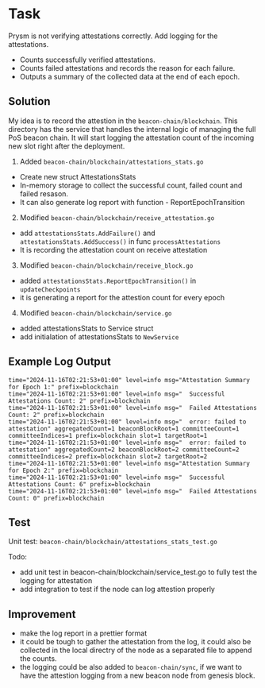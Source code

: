 # Task
Prysm is not verifying attestations correctly. Add logging for the attestations.

- Counts successfully verified attestations.
- Counts failed attestations and records the reason for each failure.
- Outputs a summary of the collected data at the end of each epoch.

## Solution
My idea is to record the attestion in the `beacon-chain/blockchain`. This directory has the service that handles the internal logic of managing the full PoS beacon chain. It will start logging the attestation count of the incoming new slot right after the deployment.

1. Added `beacon-chain/blockchain/attestations_stats.go`
- Create new struct AttestationsStats
- In-memory storage to collect the successful count, failed count and failed resason.
- It can also generate log report with function - ReportEpochTransition
2. Modified `beacon-chain/blockchain/receive_attestation.go`
- add `attestationsStats.AddFailure()` and `attestationsStats.AddSuccess()` in func `processAttestations`
- It is recording the attestation count on receive attestation
3. Modified `beacon-chain/blockchain/receive_block.go`
- added `attestationsStats.ReportEpochTransition()` in `updateCheckpoints`
- it is generating a report for the attestion count for every epoch
4. Modified `beacon-chain/blockchain/service.go`
- added attestationsStats to Service struct
- add initialation of attestationsStats to `NewService`

## Example Log Output
```
time="2024-11-16T02:21:53+01:00" level=info msg="Attestation Summary for Epoch 1:" prefix=blockchain
time="2024-11-16T02:21:53+01:00" level=info msg="  Successful Attestations Count: 2" prefix=blockchain
time="2024-11-16T02:21:53+01:00" level=info msg="  Failed Attestations Count: 2" prefix=blockchain
time="2024-11-16T02:21:53+01:00" level=info msg="  error: failed to attestation" aggregatedCount=1 beaconBlockRoot=1 committeeCount=1 committeeIndices=1 prefix=blockchain slot=1 targetRoot=1
time="2024-11-16T02:21:53+01:00" level=info msg="  error: failed to attestation" aggregatedCount=2 beaconBlockRoot=2 committeeCount=2 committeeIndices=2 prefix=blockchain slot=2 targetRoot=2
time="2024-11-16T02:21:53+01:00" level=info msg="Attestation Summary for Epoch 2:" prefix=blockchain
time="2024-11-16T02:21:53+01:00" level=info msg="  Successful Attestations Count: 6" prefix=blockchain
time="2024-11-16T02:21:53+01:00" level=info msg="  Failed Attestations Count: 0" prefix=blockchain
```

## Test
Unit test: `beacon-chain/blockchain/attestations_stats_test.go`

Todo:
- add unit test in beacon-chain/blockchain/service_test.go to fully test the logging for attestation
- add integration to test if the node can log attestion properly

## Improvement
- make the log report in a prettier format
- it could be tough to gather the attestation from the log, it could also be collected in the local directry of the node as a separated file to append the counts.
- the logging could be also added to `beacon-chain/sync`, if we want to have the attestion logging from a new beacon node from genesis block.